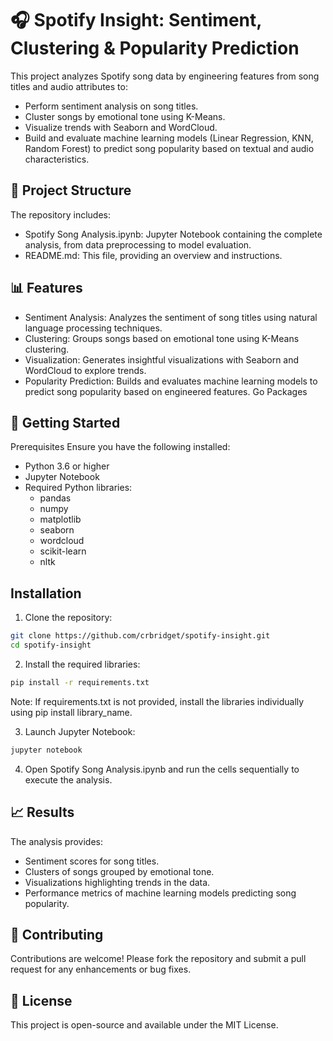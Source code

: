 # 🎧 Spotify Insight: Sentiment, Clustering & Popularity Prediction
This project analyzes Spotify song data by engineering features from song titles and audio attributes to:
- Perform sentiment analysis on song titles.
- Cluster songs by emotional tone using K-Means.
- Visualize trends with Seaborn and WordCloud.
- Build and evaluate machine learning models (Linear Regression, KNN, Random Forest) to predict song popularity based on textual and audio characteristics.

## 📂 Project Structure
The repository includes:
- Spotify Song Analysis.ipynb: Jupyter Notebook containing the complete analysis, from data preprocessing to model evaluation.
- README.md: This file, providing an overview and instructions.

## 📊 Features
- Sentiment Analysis: Analyzes the sentiment of song titles using natural language processing techniques.
- Clustering: Groups songs based on emotional tone using K-Means clustering.
- Visualization: Generates insightful visualizations with Seaborn and WordCloud to explore trends.
- Popularity Prediction: Builds and evaluates machine learning models to predict song popularity based on engineered features.
Go Packages

## 🚀 Getting Started
Prerequisites
Ensure you have the following installed:
- Python 3.6 or higher
- Jupyter Notebook
- Required Python libraries:
  - pandas
  - numpy
  - matplotlib
  - seaborn
  - wordcloud
  - scikit-learn
  - nltk
 
## Installation
1. Clone the repository:
```bash
git clone https://github.com/crbridget/spotify-insight.git
cd spotify-insight
```
2. Install the required libraries:
```bash
pip install -r requirements.txt
```
Note: If requirements.txt is not provided, install the libraries individually using pip install library_name.

3. Launch Jupyter Notebook:
```bash
jupyter notebook
```
4. Open Spotify Song Analysis.ipynb and run the cells sequentially to execute the analysis.

## 📈 Results
The analysis provides:
- Sentiment scores for song titles.
- Clusters of songs grouped by emotional tone.
- Visualizations highlighting trends in the data.
- Performance metrics of machine learning models predicting song popularity.

## 🤝 Contributing
Contributions are welcome! Please fork the repository and submit a pull request for any enhancements or bug fixes.

## 📄 License
This project is open-source and available under the MIT License.


